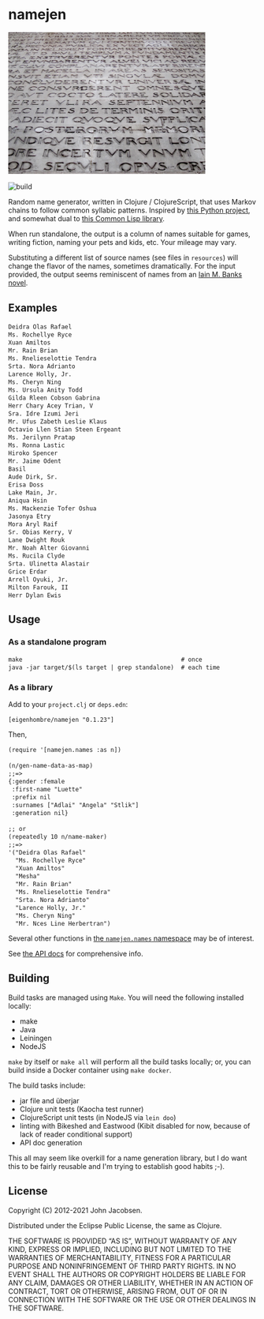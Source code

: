 # namejen

<img src="/quoque.jpg" width="400">

![build](https://github.com/eigenhombre/namejen/actions/workflows/build.yml/badge.svg)

Random name generator, written in Clojure / ClojureScript, that uses Markov chains to
follow common syllabic patterns.  Inspired by [this Python project](http://www.roguebasin.com/index.php?title=Markov_chains_name_generator_in_Python), and somewhat dual to [this Common Lisp library](https://github.com/eigenhombre/nominal).

When run standalone, the output is a column of names suitable for
games, writing fiction, naming your pets and kids, etc.  Your mileage
may vary.

Substituting a different list of source names (see files in `resources`)
will change the flavor of the names, sometimes dramatically.  For the
input provided, the output seems reminiscent of names from an
[Iain M. Banks novel](http://en.wikipedia.org/wiki/Iain_Banks).

## Examples

    Deidra Olas Rafael
    Ms. Rochellye Ryce
    Xuan Amiltos
    Mr. Rain Brian
    Ms. Rnelieselottie Tendra
    Srta. Nora Adrianto
    Larence Holly, Jr.
    Ms. Cheryn Ning
    Ms. Ursula Anity Todd
    Gilda Rleen Cobson Gabrina
    Herr Chary Acey Trian, V
    Sra. Idre Izumi Jeri
    Mr. Ufus Zabeth Leslie Klaus
    Octavio Llen Stian Steen Ergeant
    Ms. Jerilynn Pratap
    Ms. Ronna Lastic
    Hiroko Spencer
    Mr. Jaime Odent
    Basil
    Aude Dirk, Sr.
    Erisa Doss
    Lake Main, Jr.
    Aniqua Hsin
    Ms. Mackenzie Tofer Oshua
    Jasonya Etry
    Mora Aryl Raif
    Sr. Obias Kerry, V
    Lane Dwight Rouk
    Mr. Noah Alter Giovanni
    Ms. Rucila Clyde
    Srta. Ulinetta Alastair
    Grice Erdar
    Arrell Oyuki, Jr.
    Milton Farouk, II
    Herr Dylan Ewis

## Usage

### As a standalone program

    make                                             # once
    java -jar target/$(ls target | grep standalone)  # each time

### As a library

Add to your `project.clj` or `deps.edn`:

    [eigenhombre/namejen "0.1.23"]

Then,

    (require '[namejen.names :as n])

    (n/gen-name-data-as-map)
    ;;=>
    {:gender :female
     :first-name "Luette"
     :prefix nil
     :surnames ["Adlai" "Angela" "Stlik"]
     :generation nil}

    ;; or
    (repeatedly 10 n/name-maker)
    ;;=>
    '("Deidra Olas Rafael"
      "Ms. Rochellye Ryce"
      "Xuan Amiltos"
      "Mesha"
      "Mr. Rain Brian"
      "Ms. Rnelieselottie Tendra"
      "Srta. Nora Adrianto"
      "Larence Holly, Jr."
      "Ms. Cheryn Ning"
      "Mr. Nces Line Herbertran")

Several other functions in [the `namejen.names`
namespace](https://raw.githack.com/eigenhombre/namejen/master/docs/namejen.names.html)
may be of interest.

See [the API
docs](https://raw.githack.com/eigenhombre/namejen/master/docs/index.html)
for comprehensive info.

## Building

Build tasks are managed using `Make`.  You will need the following installed locally:

- make
- Java
- Leiningen
- NodeJS

`make` by itself or `make all` will perform all the build tasks
locally; or, you can build inside a Docker container using `make
docker`.

The build tasks include:

- jar file and überjar
- Clojure unit tests (Kaocha test runner)
- ClojureScript unit tests (in NodeJS via `lein doo`)
- linting with Bikeshed and Eastwood (Kibit disabled for now, because of lack of reader conditional support)
- API doc generation

This all may seem like overkill for a name generation library, but I
do want this to be fairly reusable and I'm trying to establish good
habits ;-).

## License

Copyright (C) 2012-2021 John Jacobsen.

Distributed under the Eclipse Public License, the same as Clojure.

THE SOFTWARE IS PROVIDED “AS IS”, WITHOUT WARRANTY OF ANY KIND,
EXPRESS OR IMPLIED, INCLUDING BUT NOT LIMITED TO THE WARRANTIES OF
MERCHANTABILITY, FITNESS FOR A PARTICULAR PURPOSE AND NONINFRINGEMENT
OF THIRD PARTY RIGHTS. IN NO EVENT SHALL THE AUTHORS OR COPYRIGHT
HOLDERS BE LIABLE FOR ANY CLAIM, DAMAGES OR OTHER LIABILITY, WHETHER
IN AN ACTION OF CONTRACT, TORT OR OTHERWISE, ARISING FROM, OUT OF OR
IN CONNECTION WITH THE SOFTWARE OR THE USE OR OTHER DEALINGS IN THE
SOFTWARE.
